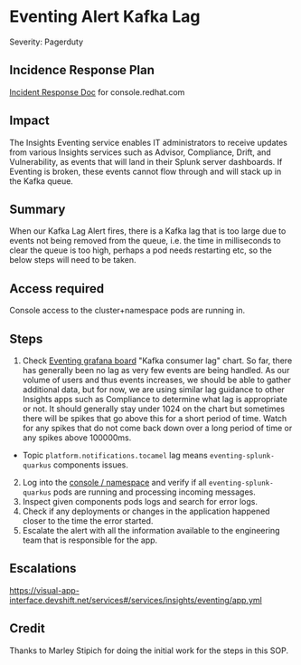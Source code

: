 # Eventing Alert Kafka Lag
Severity: Pagerduty

## Incidence Response Plan
 [Incident Response Doc](https://docs.google.com/document/d/1AyEQnL4B11w7zXwum8Boty2IipMIxoFw1ri1UZB6xJE) for console.redhat.com

## Impact
The Insights Eventing service enables IT administrators to receive updates from various Insights services such as Advisor, Compliance, Drift, and Vulnerability, as events that will land in their Splunk server dashboards.  If Eventing is broken, these events cannot flow through and will stack up in the Kafka queue.

## Summary
When our Kafka Lag Alert fires, there is a Kafka lag that is too large due to events not being removed from the queue, i.e. the time in milliseconds to clear the queue is too high, perhaps a pod needs restarting etc, so the below steps will need to be taken.

## Access required
Console access to the cluster+namespace pods are running in.

## Steps
1. Check [Eventing grafana board](https://grafana.app-sre.devshift.net/d/eventing/eventing?orgId=1) "Kafka consumer lag" chart. So far, there has generally been no lag as very few events are being handled.  As our volume of users and thus events increases, we should be able to gather additional data, but for now, we are using similar lag guidance to other Insights apps such as Compliance to determine what lag is appropriate or not. It should generally stay under 1024 on the chart but sometimes there will be spikes that go above this for a short period of time.  Watch for any spikes that do not come back down over a long period of time or any spikes above 100000ms.
 - Topic `platform.notifications.tocamel` lag means `eventing-splunk-quarkus` components issues.
2. Log into the [console / namespace](https://console-openshift-console.apps.crcp01ue1.o9m8.p1.openshiftapps.com/k8s/ns/eventing-prod/deployments) and verify if all `eventing-splunk-quarkus` pods are running and processing incoming messages.
3. Inspect given components pods logs and search for error logs.
4. Check if any deployments or changes in the application happened closer to the time the error started.
5. Escalate the alert with all the information available to the engineering team that is responsible for the app.

## Escalations
https://visual-app-interface.devshift.net/services#/services/insights/eventing/app.yml

## Credit
Thanks to Marley Stipich for doing the initial work for the steps in this SOP.
